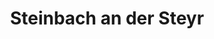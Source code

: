 ---
title: Steinbach an der Steyr
url: /steinbach-an-der-steyr/
latitude: 47.974
longitude: 14.302
---